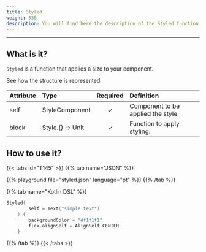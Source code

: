 ```yaml
---
title: Styled
weight: 338
description: You will find here the description of the Styled function and its attributes details
---
```


---


## What is it?

`Styled` is a function that applies a size to your component.

See how the structure is represented:

| **Attribute** | **Type**  | Required | **Definition** |
| :----------- | :------------------------------------------------------------- | :---------: | :---------------------------------------------------------------------------------------------------------------- |
| self   | StyleComponent                                                |      ✓       | Component to be applied the style. |
| block   | Style.() -> Unit                                                |      ✓       | Function to apply styling. |


## How to use it?

{{< tabs id="T145" >}}
{{% tab name="JSON" %}}

<!-- json-playground:styled.json
{
  "_beagleComponent_" : "beagle:text",
  "text" : "simple text",
  "style" : {
    "backgroundColor" : "#f1f1f1",
    "flex" : {
      "alignSelf" : "CENTER"
    }
  }
}
-->

{{% playground file="styled.json" language="pt" %}}
{{% /tab %}}

{{% tab name="Kotlin DSL" %}}

```kotlin
Styled(
        self = Text("simple text")
    ) {
        backgroundColor = "#f1f1f1"
        flex.alignSelf = AlignSelf.CENTER
    }
```

{{% /tab %}}
{{< /tabs >}}

